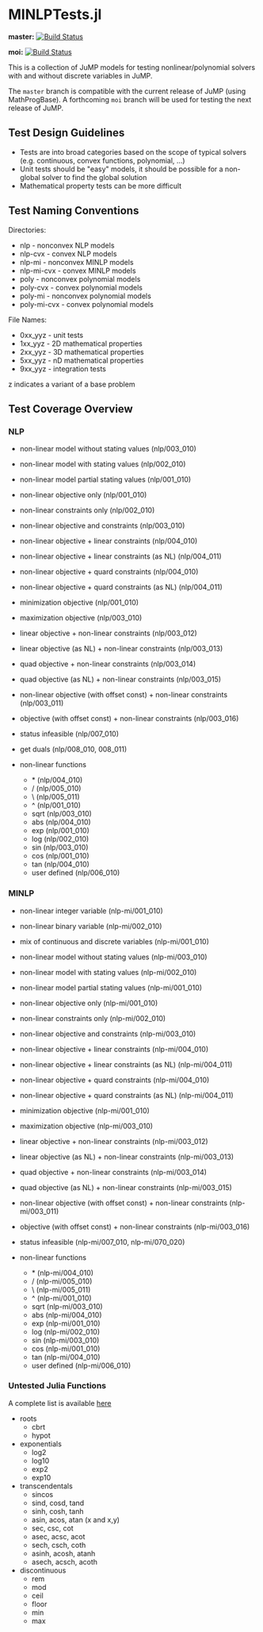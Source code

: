 # MINLPTests.jl

**master:** [![Build Status](https://travis-ci.org/lanl-ansi/MINLPTests.jl.svg?branch=master)](https://travis-ci.org/lanl-ansi/MINLPTests.jl)

**moi:** [![Build Status](https://travis-ci.org/lanl-ansi/MINLPTests.jl.svg?branch=moi)](https://travis-ci.org/lanl-ansi/MINLPTests.jl)

This is a collection of JuMP models for testing nonlinear/polynomial solvers with and without discrete variables in JuMP.

The `master` branch is compatible with the current release of JuMP (using MathProgBase).  A forthcoming `moi` branch will be used for testing the next release of JuMP.


## Test Design Guidelines

* Tests are into broad categories based on the scope of typical solvers (e.g. continuous, convex functions, polynomial, ...)
* Unit tests should be "easy" models, it should be possible for a non-global solver to find the global solution
* Mathematical property tests can be more difficult


## Test Naming Conventions

Directories:
* nlp - nonconvex NLP models
* nlp-cvx - convex NLP models
* nlp-mi - nonconvex MINLP models
* nlp-mi-cvx - convex MINLP models
* poly - nonconvex polynomial models
* poly-cvx - convex polynomial models
* poly-mi - nonconvex polynomial models
* poly-mi-cvx - convex polynomial models

File Names:
* 0xx_yyz - unit tests
* 1xx_yyz - 2D mathematical properties
* 2xx_yyz - 3D mathematical properties
* 5xx_yyz - nD mathematical properties
* 9xx_yyz - integration tests

z indicates a variant of a base problem

## Test Coverage Overview

### NLP
* non-linear model without stating values (nlp/003_010)
* non-linear model with stating values (nlp/002_010)
* non-linear model partial stating values (nlp/001_010)

* non-linear objective only (nlp/001_010)
* non-linear constraints only (nlp/002_010)
* non-linear objective and constraints (nlp/003_010)

* non-linear objective + linear constraints (nlp/004_010)
* non-linear objective + linear constraints (as NL) (nlp/004_011)
* non-linear objective + quard constraints (nlp/004_010)
* non-linear objective + quard constraints (as NL) (nlp/004_011)

* minimization objective (nlp/001_010)
* maximization objective (nlp/003_010)

* linear objective + non-linear constraints (nlp/003_012)
* linear objective (as NL) + non-linear constraints (nlp/003_013)
* quad objective + non-linear constraints (nlp/003_014)
* quad objective (as NL) + non-linear constraints (nlp/003_015)

* non-linear objective (with offset const) + non-linear constraints (nlp/003_011)
* objective (with offset const) + non-linear constraints (nlp/003_016)

* status infeasible (nlp/007_010)
* get duals (nlp/008_010, 008_011)

* non-linear functions
  * \* (nlp/004_010)
  * / (nlp/005_010)
  * \ (nlp/005_011)
  * ^ (nlp/001_010)
  * sqrt (nlp/003_010)
  * abs (nlp/004_010)
  * exp (nlp/001_010)
  * log (nlp/002_010)
  * sin (nlp/003_010)
  * cos (nlp/001_010)
  * tan (nlp/004_010)
  * user defined (nlp/006_010)

### MINLP
* non-linear integer variable (nlp-mi/001_010)
* non-linear binary variable (nlp-mi/002_010)
* mix of continuous and discrete variables (nlp-mi/001_010)
* non-linear model without stating values (nlp-mi/003_010)
* non-linear model with stating values (nlp-mi/002_010)
* non-linear model partial stating values (nlp-mi/001_010)

* non-linear objective only (nlp-mi/001_010)
* non-linear constraints only (nlp-mi/002_010)
* non-linear objective and constraints (nlp-mi/003_010)

* non-linear objective + linear constraints (nlp-mi/004_010)
* non-linear objective + linear constraints (as NL) (nlp-mi/004_011)
* non-linear objective + quard constraints (nlp-mi/004_010)
* non-linear objective + quard constraints (as NL) (nlp-mi/004_011)

* minimization objective (nlp-mi/001_010)
* maximization objective (nlp-mi/003_010)

* linear objective + non-linear constraints (nlp-mi/003_012)
* linear objective (as NL) + non-linear constraints (nlp-mi/003_013)
* quad objective + non-linear constraints (nlp-mi/003_014)
* quad objective (as NL) + non-linear constraints (nlp-mi/003_015)

* non-linear objective (with offset const) + non-linear constraints (nlp-mi/003_011)
* objective (with offset const) + non-linear constraints (nlp-mi/003_016)

* status infeasible (nlp-mi/007_010, nlp-mi/070_020)

* non-linear functions
  * \* (nlp-mi/004_010)
  * / (nlp-mi/005_010)
  * \ (nlp-mi/005_011)
  * ^ (nlp-mi/001_010)
  * sqrt (nlp-mi/003_010)
  * abs (nlp-mi/004_010)
  * exp (nlp-mi/001_010)
  * log (nlp-mi/002_010)
  * sin (nlp-mi/003_010)
  * cos (nlp-mi/001_010)
  * tan (nlp-mi/004_010)
  * user defined (nlp-mi/006_010)

### Untested Julia Functions
A complete list is available [here](https://docs.julialang.org/en/v1/base/math/)

* roots
  * cbrt
  * hypot
* exponentials
  * log2
  * log10
  * exp2
  * exp10
* transcendentals
  * sincos
  * sind, cosd, tand
  * sinh, cosh, tanh
  * asin, acos, atan (x and x,y)
  * sec, csc, cot
  * asec, acsc, acot
  * sech, csch, coth
  * asinh, acosh, atanh
  * asech, acsch, acoth
* discontinuous
  * rem
  * mod
  * ceil
  * floor
  * min
  * max
